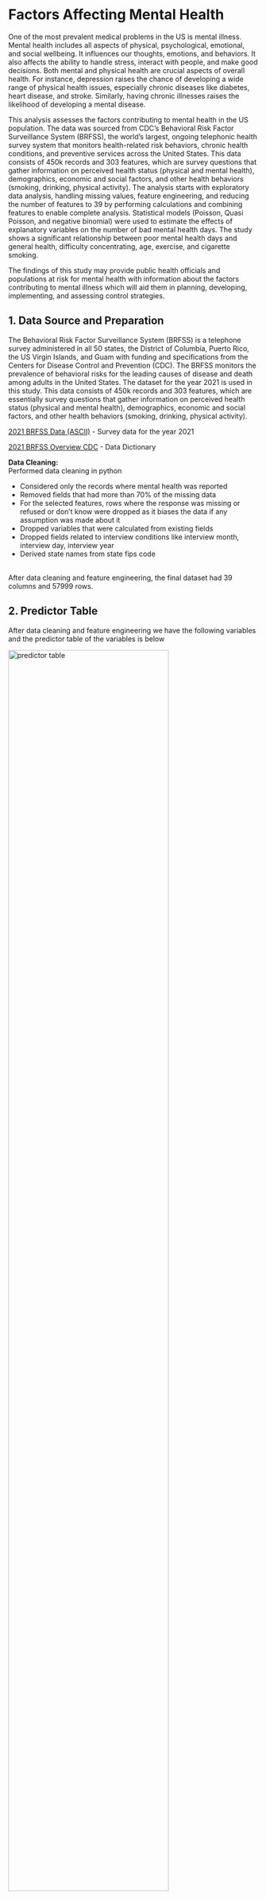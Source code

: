 # Factors Affecting Mental Health

One of the most prevalent medical problems in the US is mental illness.  Mental health includes all aspects of physical, psychological, emotional, and social wellbeing. It influences our thoughts, emotions, and behaviors. It also affects the ability to handle stress, interact with people, and make good decisions. Both mental and physical health are crucial aspects of overall health. For instance, depression raises the chance of developing a wide range of physical health issues, especially chronic diseases like diabetes, heart disease, and stroke. Similarly, having chronic illnesses raises the likelihood of developing a mental disease. 

This analysis assesses the factors contributing to mental health in the US population.  The data was sourced from CDC’s Behavioral Risk Factor Surveillance System (BRFSS), the world’s largest, ongoing telephonic health survey system that monitors health-related risk behaviors, chronic health conditions, and preventive services across the United States. This data consists of 450k records and 303 features, which are survey questions that gather information on perceived health status (physical and mental health), demographics, economic and social factors, and other health behaviors (smoking, drinking, physical activity).  The analysis starts with exploratory data analysis, handling missing values, feature engineering, and reducing the number of features to 39 by performing calculations and combining features to enable complete analysis. Statistical models (Poisson, Quasi Poisson, and negative binomial) were used to estimate the effects of explanatory variables on the number of bad mental health days. The study shows a significant relationship between poor mental health days and general health, difficulty concentrating, age, exercise, and cigarette smoking.

The findings of this study may provide public health officials and populations at risk for mental health with information about the factors contributing to mental illness which will aid them in planning, developing, implementing, and assessing control strategies.

## 1.	Data Source and Preparation 

The Behavioral Risk Factor Surveillance System (BRFSS) is a telephone survey administered in all 50 states, the District of Columbia, Puerto Rico, the US Virgin Islands, and Guam with funding and specifications from the Centers for Disease Control and Prevention (CDC). The BRFSS monitors the prevalence of behavioral risks for the leading causes of disease and death among adults in the United States. 
The dataset for the year 2021 is used in this study. This data consists of 450k records and 303 features, which are essentially survey questions that gather information on perceived health status (physical and mental health), demographics, economic and social factors, and other health behaviors (smoking, drinking, physical activity).

[2021 BRFSS Data (ASCII)](https://www.cdc.gov/brfss/annual_data/2021/files/LLCP2021ASC.zip) - Survey data for the year 2021

[2021 BRFSS Overview CDC](https://www.cdc.gov/brfss/annual_data/2021/pdf/codebook21_llcp-v2-508.pdf) - Data Dictionary

**Data Cleaning:**
<br>
Performed data cleaning in python
<br>
- Considered only the records where mental health was reported
- Removed fields that had more than 70% of the missing data
- For the selected features, rows where the response was missing or refused or don’t know were dropped as it biases the data if any assumption was made about it
- Dropped variables that were calculated from existing fields
- Dropped fields related to interview conditions like interview month, interview day, interview year
- Derived state names from state fips code
<br>
After data cleaning and feature engineering, the final dataset had 39 columns and 57999 rows.


## 2. Predictor Table

After data cleaning and feature engineering we have the following variables and the predictor table of the variables is below

<img src="https://github.com/skbusf/Factors-Affecting-Mental-Health/blob/main/visualizations/predictor_table.png" alt="predictor table" width="80%" height="80%">

## 3. Exploratory Data Analysis

<img src="https://github.com/skbusf/Factors-Affecting-Mental-Health/blob/main/visualizations/histogram_bad_mental_health_days.png" alt="histogram of DV" width="50%" height="50%">

Our dependent variable is bad_mental_health_days. We can observe that the histogram of bad mental health days is right skewed (poisson type) with some peaks at specific intervals. 

<img src="https://github.com/skbusf/Factors-Affecting-Mental-Health/blob/main/visualizations/general_health_box_plot.png" alt="general_health box plot" width="50%" height="50%">

People with poor general health tend to experience more mental illness probably because poor general health condition usually refers to people suffering from any kind of disease or illness.

<img src="https://github.com/skbusf/Factors-Affecting-Mental-Health/blob/main/visualizations/race_box_plot.png" alt="race box plot" width="50%" height="50%">

American Indians and other races have more mental illness days when comparing different races.

<img src="https://github.com/skbusf/Factors-Affecting-Mental-Health/blob/main/visualizations/sex_box_plot.png" alt="sex box plot" width="50%" height="50%">

Females suffer more from mental illness than males as they tend to have more hormonal imbalances.

<img src="https://github.com/skbusf/Factors-Affecting-Mental-Health/blob/main/visualizations/exercise_box_plot.png" alt="exercise box plot" width="50%" height="50%">

It is apparent that exercise improves physical and mental health hence people without exercise have a significant difference in average bad mental health days.


<img src="https://github.com/skbusf/Factors-Affecting-Mental-Health/blob/main/visualizations/state_box_plot.png" alt="state box plot" width="75%" height="75%">

Alabama, West Virginia, and Arkansas are the top 3 states with the highest average bad mental health days when compared to other states. 

<img src="https://github.com/skbusf/Factors-Affecting-Mental-Health/blob/main/visualizations/correlation_plot.png" alt="correlation plot" width="75%" height="75%">

It is important to check the multicollinearity of the numeric variables as they potentially skew the model outputs. We see that the highest correlation is between height and weight which is inherent. As any of the correlations is not near or beyond 0.7 there shouldn’t be any multicollinearity problem and skewed model outputs.


## 4. Statistical Models

The dependent variable obesity rate has a right skewed distribution and its count data (number of days a person reported sick in the last 30 days) so Poisson models are the appropriate ones to use. Initially Poisson model was used and to overcome the overdispersion problem Quasi Poisson and Negative Binomial models were employed. It was apparent that the negative binomial model performed the best among the three models. 

<img src="https://github.com/skbusf/Factors-Affecting-Mental-Health/blob/main/visualizations/models.png" alt="models" width="80%" height="80%">


## 5. Quality Checks

**Dispersion test for poisson model:**
As poisson regressions are prone over dispersion we conducted dispersion test for poisson model

<img src="https://github.com/skbusf/Factors-Affecting-Mental-Health/blob/main/visualizations/dispersion_test.png" alt="dispersion_test" width="50%" height="50%">

As the dispersion value is 4.81 there is evidence of overdispersion. <br>

**Durbin Watson test for negative binomial model:**

DW test value for negative binomial model is 2.0032 indicates there is no auto correlation between the residuals.

<img src="https://github.com/skbusf/Factors-Affecting-Mental-Health/blob/main/visualizations/dwtest.png" alt="dw_test" width="50%" height="50%">

**VIF test for negative binomial model:**

GVIF test values for negative binomial model are less than 5 indicating that Independence assumption is satisfied.

<img src="https://github.com/skbusf/Factors-Affecting-Mental-Health/blob/main/visualizations/vif_output.png" alt="vif_test" width="50%" height="50%">

## 6. Insights

From the beta coefficients of negative binomial model, 

- Wyoming, Alabama, and West Virginia are the top 3 states and South Dakota, Illinois and Alaska are the least 3 states with bad mental health days.
- Adults with good general health tend to be 11.4 % (~ 3.3 days) less mentally ill than adults with bad general health condition. 
- Adults who are physically active i.e., exercise regularly reported 11.6% (~3.4 days) less bad mental health days. 
- Cigarette smoking and e-cigarette smoking increase bad mental health days by 8.7% (~2.5 days) and 11.5 % (~ 3.3 days) respectively. 
- Females are more mentally ill (9.8%) than men. Higher levels of education add 4.6 days additional mental illness days to an individual

## 7. Recommendations

- The states of Wyoming, Alabama, and West Virginia should design better healthcare benefits like affordable insurance for their residents as the affordability to see a therapist has a greater impact on the reduction of mental illnesses
- Create awareness of the benefits of exercise and maintaining good general health conditions
- Adults should consider quitting smoking or binge drinking as it can improve their mental health
- Colleges and high schools can establish and promote the campus health and wellness centers or set up counseling services 

## 8. Stargazer Models Output

<img src="https://github.com/skbusf/Factors-Affecting-Mental-Health/blob/main/visualizations/output.jpg" alt="model_output" width="70%" height="80%">